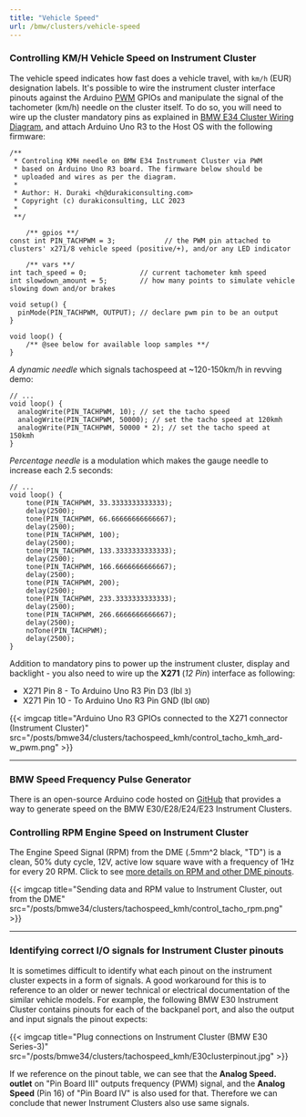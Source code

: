 ```yaml
---
title: "Vehicle Speed"
url: /bmw/clusters/vehicle-speed
---
```


### Controlling KM/H Vehicle Speed on Instrument Cluster

The vehicle speed indicates how fast does a vehicle travel, with `km/h` (EUR) designation labels. It's possible to wire the instrument cluster interface pinouts against the Arduino [PWM](https://www.instructables.com/How-to-use-Pulse-Width-Modulation/) GPIOs and manipulate the signal of the tachometer (km/h) needle on the cluster itself. To do so, you will need to wire up the cluster mandatory pins as explained in [BMW E34 Cluster Wiring Diagram](/e34-cluster-wiring-diagram), and attach Arduino Uno R3 to the Host OS with the following firmware:

```
/**
 * Controling KMH needle on BMW E34 Instrument Cluster via PWM
 * based on Arduino Uno R3 board. The firmware below should be
 * uploaded and wires as per the diagram.
 *
 * Author: H. Duraki <h@durakiconsulting.com>
 * Copyright (c) durakiconsulting, LLC 2023
 *
 **/

    /** gpios **/
const int PIN_TACHPWM = 3;            // the PWM pin attached to clusters' x271/8 vehicle speed (positive/+), and/or any LED indicator

    /** vars **/
int tach_speed = 0;             // current tachometer kmh speed
int slowdown_amount = 5;        // how many points to simulate vehicle slowing down and/or brakes

void setup() {
  pinMode(PIN_TACHPWM, OUTPUT); // declare pwm pin to be an output
}

void loop() {
    /** @see below for available loop samples **/
}
```

*A dynamic needle* which signals tachospeed at ~120-150km/h in revving demo:

```
// ...
void loop() {
  analogWrite(PIN_TACHPWM, 10); // set the tacho speed
  analogWrite(PIN_TACHPWM, 50000); // set the tacho speed at 120kmh
  analogWrite(PIN_TACHPWM, 50000 * 2); // set the tacho speed at 150kmh
}
```

*Percentage needle* is a modulation which makes the gauge needle to increase each 2.5 seconds:

```
// ...
void loop() {
    tone(PIN_TACHPWM, 33.3333333333333);
    delay(2500);
    tone(PIN_TACHPWM, 66.66666666666667);
    delay(2500);
    tone(PIN_TACHPWM, 100);
    delay(2500);
    tone(PIN_TACHPWM, 133.3333333333333);
    delay(2500);
    tone(PIN_TACHPWM, 166.6666666666667);
    delay(2500);
    tone(PIN_TACHPWM, 200);
    delay(2500);
    tone(PIN_TACHPWM, 233.3333333333333);
    delay(2500);
    tone(PIN_TACHPWM, 266.6666666666667);
    delay(2500);
    noTone(PIN_TACHPWM);
    delay(2500);
}
```

Addition to mandatory pins to power up the instrument cluster, display and backlight - you also need to wire up the **X271** (*12 Pin*) interface as following:

* X271 Pin 8 - To Arduino Uno R3 Pin D3 (lbl `3`)
* X271 Pin 10 - To Arduino Uno R3 Pin GND (lbl `GND`)

{{< imgcap title="Arduino Uno R3 GPIOs connected to the X271 connector (Instrument Cluster)" src="/posts/bmwe34/clusters/tachospeed_kmh/control_tacho_kmh_ard-w_pwm.png" >}}

---

### BMW Speed Frequency Pulse Generator

There is an open-source Arduino code hosted on [GitHub](https://github.com/jmsmuy/BMWSpeedoPulseGerator) that provides a way to generate speed on the BMW E30/E28/E24/E23 Instrument Clusters.

### Controlling RPM Engine Speed on Instrument Cluster

The Engine Speed Signal (RPM) from the DME (.5mm^2 black, "TD") is a clean, 50% duty cycle, 12V, active low square wave with a frequency of 1Hz for every 20 RPM. Click to see [more details on RPM and other DME pinouts](http://www.fekzen.se/StandAlone/).

{{< imgcap title="Sending data and RPM value to Instrument Cluster, out from the DME" src="/posts/bmwe34/clusters/tachospeed_kmh/control_tacho_rpm.png" >}}

---

### Identifying correct I/O signals for Instrument Cluster pinouts

It is sometimes difficult to identify what each pinout on the instrument cluster expects in a form of signals. A good workaround for this is to reference to an older or newer technical or electrical documentation of the similar vehicle models. For example, the following BMW E30 Instrument Cluster contains pinouts for each of the backpanel port, and also the output and input signals the pinout expects:

{{< imgcap title="Plug connections on Instrument Cluster (BMW E30 Series-3)" src="/posts/bmwe34/clusters/tachospeed_kmh/E30clusterpinout.jpg" >}}

If we reference on the pinout table, we can see that the **Analog Speed. outlet** on "Pin Board III" outputs frequency (PWM) signal, and the **Analog Speed** (Pin 16) of "Pin Board IV" is also used for that. Therefore we can conclude that newer Instrument Clusters also use same signals.